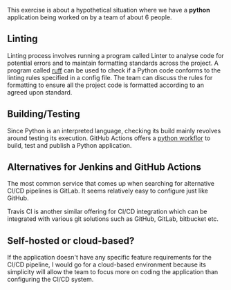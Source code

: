 This exercise is about a hypothetical situation where we have a **python** application being worked on by a team of about 6 people.  

## Linting
Linting process involves running a program called Linter to analyse code for potential errors and to maintain formatting standards across the project. A program called [ruff](https://docs.astral.sh/ruff/) can be used to check if a Python code conforms to the linting rules specified in a config file. The team can discuss the rules for formatting to ensure all the project code is formatted according to an agreed upon standard.

## Building/Testing
Since Python is an interpreted language, checking its build mainly revolves around testing its execution. GitHub Actions offers a [python workflor](https://docs.github.com/en/actions/automating-builds-and-tests/building-and-testing-python) to build, test and publish a Python application.

## Alternatives for Jenkins and GitHub Actions
The most common service that comes up when searching for alternative CI/CD pipelines is GitLab. It seems relatively easy to configure just like GitHub.

Travis CI is another similar offering for CI/CD integration which can be integrated with various git solutions such as GitHub, GitLab, bitbucket etc.

## Self-hosted or cloud-based?
If the application doesn't have any specific feature requirements for the CI/CD pipeline, I would go for a cloud-based environment because its simplicity will allow the team to focus more on coding the application than configuring the CI/CD system. 
